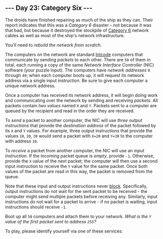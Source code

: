 <article class="day-desc"><h2>--- Day 23: Category Six ---</h2><p>The droids have finished repairing as much of the ship as they can.  Their <span title="If you don't at least exhale sharply through your nose after reading this joke, we probably can't be friends.">report</span> indicates that this was a <em>Category 6</em> disaster - not because it was that bad, but because it destroyed the stockpile of <a href="https://en.wikipedia.org/wiki/Category_6_cable">Category 6</a> network cables as well as most of the ship's network infrastructure.</p>
<p>You'll need to <em>rebuild the network from scratch</em>.</p>
<p>The computers on the network are standard <a href="9">Intcode</a> computers that communicate by sending <em>packets</em> to each other.  There are <code>50</code> of them in total, each running a copy of the same <em>Network Interface Controller</em> (NIC) software (your puzzle input). The computers have <em>network addresses</em> <code>0</code> through <code>49</code>; when each computer boots up, it will request its network address via a single input instruction. Be sure to give each computer a unique network address.</p>
<p>Once a computer has received its network address, it will begin doing work and communicating over the network by sending and receiving <em>packets</em>. All packets contain <em>two values</em> named <code>X</code> and <code>Y</code>. Packets sent to a computer are queued by the recipient and read in the order they are received.</p>
<p>To <em>send</em> a packet to another computer, the NIC will use <em>three output instructions</em> that provide the <em>destination address</em> of the packet followed by its <code>X</code> and <code>Y</code> values.  For example, three output instructions that provide the values <code>10</code>, <code>20</code>, <code>30</code> would send a packet with <code>X=20</code> and <code>Y=30</code> to the computer with address <code>10</code>.</p>
<p>To <em>receive</em> a packet from another computer, the NIC will use an <em>input instruction</em>.  If the incoming packet queue is <em>empty</em>, provide <code>-1</code>.  Otherwise, provide the <code>X</code> value of the next packet; the computer will then use a second input instruction to receive the <code>Y</code> value for the same packet.  Once both values of the packet are read in this way, the packet is removed from the queue.</p>
<p>Note that these input and output instructions never <a href="https://en.wikipedia.org/wiki/Blocking_(computing)">block</a>. Specifically, output instructions do not wait for the sent packet to be received - the computer might send multiple packets before receiving any. Similarly, input instructions do not wait for a packet to arrive - if no packet is waiting, input instructions should receive <code>-1</code>.</p>
<p>Boot up all <code>50</code> computers and attach them to your network.  <em>What is the <code>Y</code> value of the first packet sent to address <code>255</code>?</em></p>
</article>
<p>To play, please identify yourself via one of these services:</p>
